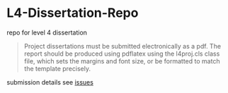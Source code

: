 # L4-Dissertation-Repo

repo for level 4 dissertation

> Project dissertations must be submitted electronically as a pdf. The report should be produced using pdflatex using the l4proj.cls class file, which sets the margins and font size, or be formatted to match the template precisely.

submission details see [issues](https://github.com/2359451d/L4-Dissertation-Repo/issues)
